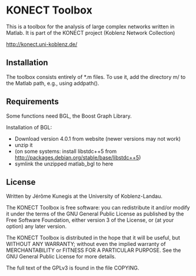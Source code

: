 # KONECT Toolbox

This is a toolbox for the analysis of large complex networks written in
Matlab.  It is part of the KONECT project (Koblenz Network Collection)

http://konect.uni-koblenz.de/

## Installation

The toolbox consists entirely of *.m files.  To use it, add the
directory m/ to the Matlab path, e.g., using addpath().  

## Requirements

Some functions need BGL, the Boost Graph Library. 

Installation of BGL:
* Download version 4.0.1 from website (newer versions may not work)
* unzip it
* (on some systems:  install libstdc++5 from http://packages.debian.org/stable/base/libstdc++5)
* symlink the unzipped matlab_bgl to here

## License

Written by Jérôme Kunegis at the University of Koblenz-Landau.

The KONECT Toolbox is free software: you can redistribute it and/or modify it under the
terms of the GNU General Public License as published by the Free
Software Foundation, either version 3 of the License, or (at your
option) any later version. 

The KONECT Toolbox is distributed in the hope that it will be useful, but WITHOUT ANY
WARRANTY; without even the implied warranty of MERCHANTABILITY or
FITNESS FOR A PARTICULAR PURPOSE.  See the GNU General Public License
for more details. 

The full text of the GPLv3 is found in the file COPYING.
